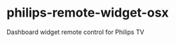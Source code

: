 philips-remote-widget-osx
=========================

Dashboard widget remote control for Philips TV
